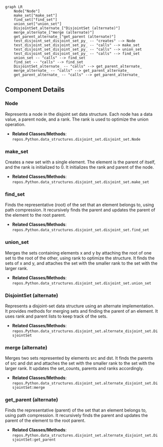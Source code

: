 ```mermaid
graph LR
    Node["Node"]
    make_set["make_set"]
    find_set["find_set"]
    union_set["union_set"]
    DisjointSet_alternate_["DisjointSet (alternate)"]
    merge_alternate_["merge (alternate)"]
    get_parent_alternate_["get_parent (alternate)"]
    test_disjoint_set_disjoint_set_py_ -- "creates" --> Node
    test_disjoint_set_disjoint_set_py_ -- "calls" --> make_set
    test_disjoint_set_disjoint_set_py_ -- "calls" --> union_set
    test_disjoint_set_disjoint_set_py_ -- "calls" --> find_set
    union_set -- "calls" --> find_set
    find_set -- "calls" --> find_set
    DisjointSet_alternate_ -- "calls" --> get_parent_alternate_
    merge_alternate_ -- "calls" --> get_parent_alternate_
    get_parent_alternate_ -- "calls" --> get_parent_alternate_
```

## Component Details

### Node
Represents a node in the disjoint set data structure. Each node has a data value, a parent node, and a rank. The rank is used to optimize the union operation.
- **Related Classes/Methods**: `repos.Python.data_structures.disjoint_set.disjoint_set.Node`

### make_set
Creates a new set with a single element. The element is the parent of itself, and the rank is initialized to 0. It initializes the rank and parent of the node.
- **Related Classes/Methods**: `repos.Python.data_structures.disjoint_set.disjoint_set.make_set`

### find_set
Finds the representative (root) of the set that an element belongs to, using path compression. It recursively finds the parent and updates the parent of the element to the root parent.
- **Related Classes/Methods**: `repos.Python.data_structures.disjoint_set.disjoint_set.find_set`

### union_set
Merges the sets containing elements x and y by attaching the root of one set to the root of the other, using rank to optimize the structure. It finds the sets of x and y, and attaches the set with the smaller rank to the set with the larger rank.
- **Related Classes/Methods**: `repos.Python.data_structures.disjoint_set.disjoint_set.union_set`

### DisjointSet (alternate)
Represents a disjoint-set data structure using an alternate implementation. It provides methods for merging sets and finding the parent of an element. It uses rank and parent lists to keep track of the sets.
- **Related Classes/Methods**: `repos.Python.data_structures.disjoint_set.alternate_disjoint_set.DisjointSet`

### merge (alternate)
Merges two sets represented by elements src and dst. It finds the parents of src and dst and attaches the set with the smaller rank to the set with the larger rank. It updates the set_counts, parents and ranks accordingly.
- **Related Classes/Methods**: `repos.Python.data_structures.disjoint_set.alternate_disjoint_set.DisjointSet:merge`

### get_parent (alternate)
Finds the representative (parent) of the set that an element belongs to, using path compression. It recursively finds the parent and updates the parent of the element to the root parent.
- **Related Classes/Methods**: `repos.Python.data_structures.disjoint_set.alternate_disjoint_set.DisjointSet:get_parent`
